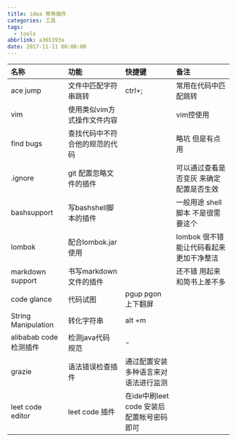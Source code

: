 ```yaml
---
title: idea 常用插件
categories: 工具
tags:
  - tools
abbrlink: a365393a
date: 2017-11-11 00:00:00
---
```

|名称|功能|快捷键|备注|
|:-----|:-----|:--------|:------|
|ace jump|文件中匹配字符串跳转|ctrl+;|常用在代码中匹配跳转|
|vim |使用类似vim方式操作文件内容||vim控使用|
|find bugs|查找代码中不符合他的规范的代码||略坑  但是有点用|
|.ignore|git 配置忽略文件的插件||可以通过查看是否变灰 来确定配置是否生效|
|bashsupport|写bashshell脚本的插件||一般用途  shell脚本 不是很需要这个|
|lombok|配合lombok.jar使用||lombok 很不错 能让代码看起来 更加干净整洁|
|markdown support|书写markdown 文件的插件||还不错 用起来 和简书上差不多|
|code glance|代码试图 | pgup pgon 上下翻屏||
|String Manipulation |转化字符串 |alt +m |
|alibabab code 检测插件|检测java代码 规范|-|
|grazie|语法错误检查插件|通过配置安装多种语言来对语法进行监测|
|leet code editor|leet code 插件|在ide中刷leet code 安装后配置帐号密码即可|

